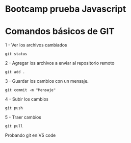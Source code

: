 # Bootcamp prueba Javascript

# Comandos básicos de GIT

1 - Ver los archivos cambiados

```
git status
```

2 - Agregar los archivos a enviar al repositorio remoto

```
git add .
```

3 - Guardar los cambios con un mensaje.

```
git commit -m "Mensaje"
```

4 - Subir los cambios

```
git push
```

5 - Traer cambios

```
git pull
```

Probando git en VS code
